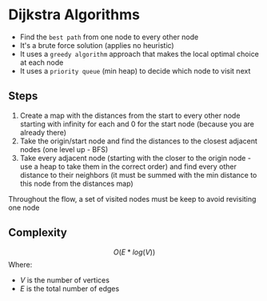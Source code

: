 # Dijkstra Algorithms

- Find the `best path` from one node to every other node
- It's a brute force solution (applies no heuristic)
- It uses a `greedy algorithm` approach that makes the local optimal choice at each node
- It uses a `priority queue` (min heap) to decide which node to visit next

## Steps

1. Create a map with the distances from the start to every other node starting with infinity for each and 0 for the start node (because you are already there)
1. Take the origin/start node and find the distances to the closest adjacent nodes (one level up - BFS)
1. Take every adjacent node (starting with the closer to the origin node - use a heap to take them in the correct order) and find every other distance to their neighbors (it must be summed with the min distance to this node from the distances map)

Throughout the flow, a set of visited nodes must be keep to avoid revisiting one node

## Complexity

$$O(E * log(V))$$
Where:

- $V$ is the number of vertices
- $E$ is the total number of edges
